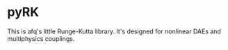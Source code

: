 pyRK
====

This is afq's little Runge-Kutta library. It's designed for nonlinear DAEs and multiphysics couplings. 